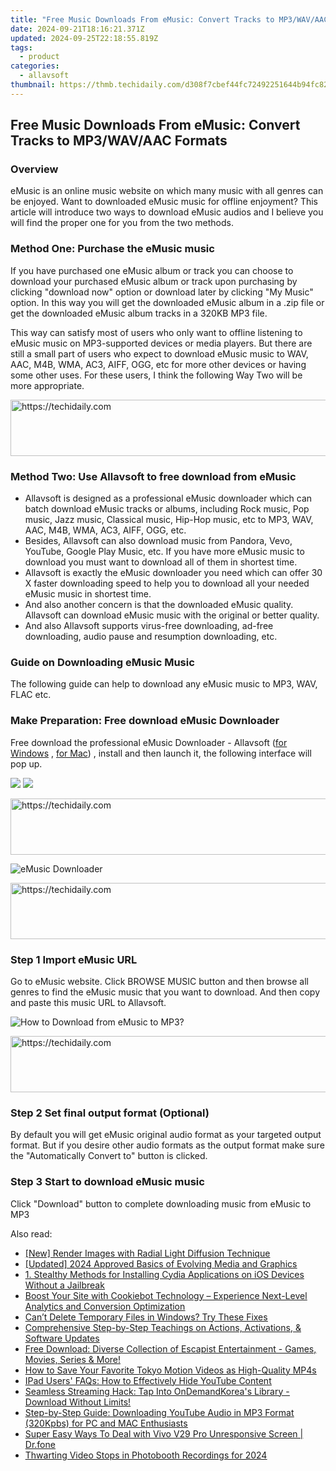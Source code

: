 ```yaml
---
title: "Free Music Downloads From eMusic: Convert Tracks to MP3/WAV/AAC Formats"
date: 2024-09-21T18:16:21.371Z
updated: 2024-09-25T22:18:55.819Z
tags:
  - product
categories:
  - allavsoft
thumbnail: https://thmb.techidaily.com/d308f7cbef44fc72492251644b94fc820af3415416f540b09fcf25e37cb1c7dd.jpg
---
```


## Free Music Downloads From eMusic: Convert Tracks to MP3/WAV/AAC Formats

### Overview

eMusic is an online music website on which many music with all genres can be enjoyed. Want to downloaded eMusic music for offline enjoyment? This article will introduce two ways to download eMusic audios and I believe you will find the proper one for you from the two methods.

### Method One: Purchase the eMusic music

If you have purchased one eMusic album or track you can choose to download your purchased eMusic album or track upon purchasing by clicking "download now" option or download later by clicking "My Music" option. In this way you will get the downloaded eMusic album in a .zip file or get the downloaded eMusic album tracks in a 320KB MP3 file.

This way can satisfy most of users who only want to offline listening to eMusic music on MP3-supported devices or media players. But there are still a small part of users who expect to download eMusic music to WAV, AAC, M4B, WMA, AC3, AIFF, OGG, etc for more other devices or having some other uses. For these users, I think the following Way Two will be more appropriate.

<!-- affiliate ads begin -->
<a href="https://aidotcom.pxf.io/c/5597632/2134499/19576" target="_top" id="2134499">
  <img src="//a.impactradius-go.com/display-ad/19576-2134499" border="0" alt="https://techidaily.com" width="600" height="90"/>
</a>
<img height="0" width="0" src="https://aidotcom.pxf.io/i/5597632/2134499/19576" style="position:absolute;visibility:hidden;" border="0" />
<!-- affiliate ads end -->

### Method Two: Use Allavsoft to free download from eMusic

* Allavsoft is designed as a professional eMusic downloader which can batch download eMusic tracks or albums, including Rock music, Pop music, Jazz music, Classical music, Hip-Hop music, etc to MP3, WAV, AAC, M4B, WMA, AC3, AIFF, OGG, etc.
* Besides, Allavsoft can also download music from Pandora, Vevo, YouTube, Google Play Music, etc. If you have more eMusic music to download you must want to download all of them in shortest time.
* Allavsoft is exactly the eMusic downloader you need which can offer 30 X faster downloading speed to help you to download all your needed eMusic music in shortest time.
* And also another concern is that the downloaded eMusic quality. Allavsoft can download eMusic music with the original or better quality.
* And also Allavsoft supports virus-free downloading, ad-free downloading, audio pause and resumption downloading, etc.

### Guide on Downloading eMusic Music

The following guide can help to download any eMusic music to MP3, WAV, FLAC etc.

### Make Preparation: Free download eMusic Downloader

Free download the professional eMusic Downloader - Allavsoft ([for Windows](https://tools.techidaily.com/allavsoft/products/) , [for Mac](https://tools.techidaily.com/allavsoft/products/)) , install and then launch it, the following interface will pop up.

[![](https://www.allavsoft.com/how-to/../images/how-to/free-download-win.jpg)](https://tools.techidaily.com/allavsoft/products/) [![](https://www.allavsoft.com/how-to/../images/how-to/free-download-mac.jpg)](https://tools.techidaily.com/allavsoft/products/)

<!-- affiliate ads begin -->
<a href="https://laganoo.pxf.io/c/5597632/1528696/16446" target="_top" id="1528696">
  <img src="//a.impactradius-go.com/display-ad/16446-1528696" border="0" alt="https://techidaily.com" width="728" height="90"/>
</a>
<img height="0" width="0" src="https://laganoo.pxf.io/i/5597632/1528696/16446" style="position:absolute;visibility:hidden;" border="0" />
<!-- affiliate ads end -->

![eMusic Downloader](https://www.allavsoft.com/how-to/../images/allavsoft/screen-shot-600.jpg)

<!-- affiliate ads begin -->
<a href="https://ephamedtechinc.pxf.io/c/5597632/2130531/26400" target="_top" id="2130531">
  <img src="//a.impactradius-go.com/display-ad/26400-2130531" border="0" alt="https://techidaily.com" width="728" height="90"/>
</a>
<img height="0" width="0" src="https://ephamedtechinc.pxf.io/i/5597632/2130531/26400" style="position:absolute;visibility:hidden;" border="0" />
<!-- affiliate ads end -->

### Step 1 Import eMusic URL

Go to eMusic website. Click BROWSE MUSIC button and then browse all genres to find the eMusic music that you want to download. And then copy and paste this music URL to Allavsoft.

![How to Download from eMusic to MP3?](https://www.allavsoft.com/how-to/../images/how-to/download-rtmp-video/download-rtmp-video.jpg)

<!-- affiliate ads begin -->
<a href="https://unicoeye.pxf.io/c/5597632/2134240/18498" target="_top" id="2134240">
  <img src="//a.impactradius-go.com/display-ad/18498-2134240" border="0" alt="https://techidaily.com" width="540" height="90"/>
</a>
<img height="0" width="0" src="https://unicoeye.pxf.io/i/5597632/2134240/18498" style="position:absolute;visibility:hidden;" border="0" />
<!-- affiliate ads end -->

### Step 2 Set final output format (Optional)

By default you will get eMusic original audio format as your targeted output format. But if you desire other audio formats as the output format make sure the "Automatically Convert to" button is clicked.

### Step 3 Start to download eMusic music

Click "Download" button to complete downloading music from eMusic to MP3

<ins class="adsbygoogle"
     style="display:block"
     data-ad-format="autorelaxed"
     data-ad-client="ca-pub-7571918770474297"
     data-ad-slot="1223367746"></ins>

<ins class="adsbygoogle"
     style="display:block"
     data-ad-client="ca-pub-7571918770474297"
     data-ad-slot="8358498916"
     data-ad-format="auto"
     data-full-width-responsive="true"></ins>

<span class="atpl-alsoreadstyle">Also read:</span>
<div><ul>
<li><a href="https://fox-blue.techidaily.com/new-render-images-with-radial-light-diffusion-technique/"><u>[New] Render Images with Radial Light Diffusion Technique</u></a></li>
<li><a href="https://article-knowledge.techidaily.com/updated-2024-approved-basics-of-evolving-media-and-graphics/"><u>[Updated] 2024 Approved Basics of Evolving Media and Graphics</u></a></li>
<li><a href="https://solve-outstanding.techidaily.com/1-stealthy-methods-for-installing-cydia-applications-on-ios-devices-without-a-jailbreak/"><u>1. Stealthy Methods for Installing Cydia Applications on iOS Devices Without a Jailbreak</u></a></li>
<li><a href="https://discover-best.techidaily.com/boost-your-site-with-cookiebot-technology-experience-next-level-analytics-and-conversion-optimization/"><u>Boost Your Site with Cookiebot Technology – Experience Next-Level Analytics and Conversion Optimization</u></a></li>
<li><a href="https://win11-tips.techidaily.com/cant-delete-temporary-files-in-windows-try-these-fixes/"><u>Can’t Delete Temporary Files in Windows? Try These Fixes</u></a></li>
<li><a href="https://fox-tls.techidaily.com/comprehensive-step-by-step-teachings-on-actions-activations-and-software-updates/"><u>Comprehensive Step-by-Step Teachings on Actions, Activations, & Software Updates</u></a></li>
<li><a href="https://fox-tls.techidaily.com/free-download-diverse-collection-of-escapist-entertainment-games-movies-series-and-more/"><u>Free Download: Diverse Collection of Escapist Entertainment - Games, Movies, Series & More!</u></a></li>
<li><a href="https://fox-tls.techidaily.com/how-to-save-your-favorite-tokyo-motion-videos-as-high-quality-mp4s/"><u>How to Save Your Favorite Tokyo Motion Videos as High-Quality MP4s</u></a></li>
<li><a href="https://technical-tips.techidaily.com/ipad-users-faqs-how-to-effectively-hide-youtube-content/"><u>IPad Users' FAQs: How to Effectively Hide YouTube Content</u></a></li>
<li><a href="https://fox-tls.techidaily.com/seamless-streaming-hack-tap-into-ondemandkoreas-library-download-without-limits/"><u>Seamless Streaming Hack: Tap Into OnDemandKorea's Library - Download Without Limits!</u></a></li>
<li><a href="https://fox-tls.techidaily.com/step-by-step-guide-downloading-youtube-audio-in-mp3-format-320kpbs-for-pc-and-mac-enthusiasts/"><u>Step-by-Step Guide: Downloading YouTube Audio in MP3 Format (320Kpbs) for PC and MAC Enthusiasts</u></a></li>
<li><a href="https://howto.techidaily.com/super-easy-ways-to-deal-with-vivo-v29-pro-unresponsive-screen-drfone-by-drfone-fix-android-problems-fix-android-problems/"><u>Super Easy Ways To Deal with Vivo V29 Pro Unresponsive Screen | Dr.fone</u></a></li>
<li><a href="https://some-skills.techidaily.com/thwarting-video-stops-in-photobooth-recordings-for-2024/"><u>Thwarting Video Stops in Photobooth Recordings for 2024</u></a></li>
</ul></div>

